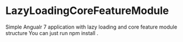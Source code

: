 # LazyLoadingCoreFeatureModule
Simple Angualr 7 application with lazy loading and core feature module structure
You can just run npm install .
